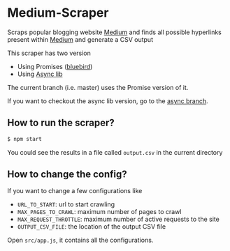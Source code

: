 # Medium-Scraper
Scraps popular blogging website [Medium](https://medium.com) and finds all possible hyperlinks present within [Medium](https://medium.com) and generate a CSV output

This scraper has two version
- Using Promises ([bluebird](http://bluebirdjs.com/docs/getting-started.html))
- Using [Async lib](http://caolan.github.io/async/)

The current branch (i.e. master) uses the Promise version of it. 

If you want to checkout the async lib version, go to the [async branch](https://github.com/jaydeep17/Medium-Scraper/tree/async).

## How to run the scraper?
```sh
$ npm start
```
You could see the results in a file called `output.csv` in the current directory

## How to change the config?
If you want to change a few configurations like
- `URL_TO_START`: url to start crawling
- `MAX_PAGES_TO_CRAWL`: maximum number of pages to crawl
- `MAX_REQUEST_THROTTLE`: maximum number of active requests to the site
- `OUTPUT_CSV_FILE`: the location of the output CSV file

Open `src/app.js`, it contains all the configurations.

